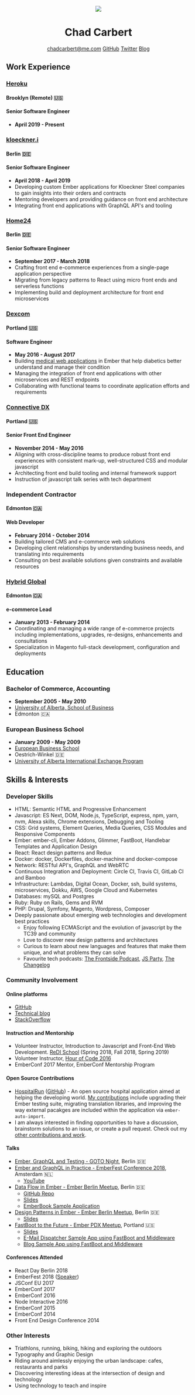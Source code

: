 [//]: # "sorry for the small bit of non-markdown html 😐, it makes things a tad prettier"
<p align="center">
  <img src="https://www.gravatar.com/avatar/812d335fd352057dde17e507064c71f3.jpg?s=250">
</p>
<h1 align="center">Chad Carbert</h1>
<p align="center">
  <a href="chadcarbert@me.com">chadcarbert@me.com</a>
  <a href="https://github.com/chadian">GitHub</a>
  <a href="https://twitter.com/chadian">Twitter</a>
  <a href="http://sticksnglue.com">Blog</a>
</p>

## Work Experience
### [Heroku](https://www.heroku.com)
#### Brooklyn (Remote) 🇺🇸
#### Senior Software Engineer
* **April 2019 - Present**

### [kloeckner.i](https://www.kloeckner-i.com/en)
#### Berlin 🇩🇪
#### Senior Software Engineer
* **April 2018 - April 2019**
* Developing custom Ember applications for Kloeckner Steel companies to gain insights into their orders and contracts
* Mentoring developers and providing guidance on front end architecture
* Integrating front end applications with GraphQL API's and tooling

### [Home24](https://home24.de)
#### Berlin 🇩🇪
#### Senior Software Engineer
* **September 2017 - March 2018**
* Crafting front end e-commerce experiences from a single-page application perspective
* Migrating from legacy patterns to React using micro front ends and serverless functions
* Implementing build and deployment architecture for front end microservices

### [Dexcom](https://dexcom.com)
#### Portland 🇺🇸
#### Software Engineer
* **May 2016 - August 2017**
* Building [medical web applications](https://www.dexcom.com/clarity) in Ember that help diabetics better understand and manage their condition
* Managing the integration of front end applications with other microservices and REST endpoints
* Collaborating with functional teams to coordinate application efforts and requirements

### [Connective DX](https://connectivedx.com)
#### Portland 🇺🇸
#### Senior Front End Engineer
* **November 2014 - May 2016**
* Aligning with cross-discipline teams to produce robust front end experiences with consistent mark-up, well-structured CSS and modular javascript
* Architecting front end build tooling and internal framework support
* Instruction of javascript talk series with tech department

### Independent Contractor
#### Edmonton 🇨🇦
#### Web Developer
* **February 2014 - October 2014**
* Building tailored CMS and e-commerce web solutions
* Developing client relationships by understanding business needs, and translating into requirements
* Consulting on best available solutions given constraints and available resources

### [Hybrid Global](https://hybridglobalinc.com)
#### Edmonton 🇨🇦
#### e-commerce Lead
* **January 2013 - February 2014**
* Coordinating and managing a wide range of e-commerce projects including implementations, upgrades, re-designs, enhancements and consultations
* Specialization in Magento full-stack development, configuration and deployments

## Education
### Bachelor of Commerce, Accounting
* **September 2005 - May 2010**
* [University of Alberta, School of Business](https://www.ualberta.ca/business)
* Edmonton 🇨🇦

### European Business School
* **January 2009 - May 2009**
* [European Business School](https://www.ebs.edu/en)
* Oestrich-Winkel 🇩🇪
* [University of Alberta International Exchange Program](https://www.ualberta.ca/business/international/outgoing-exchange)

## Skills & Interests
### Developer Skills
* HTML: Semantic HTML and Progressive Enhancement
* Javascript: ES Next, DOM, Node.js, TypeScript, express, npm, yarn, nvm, Alexa skills, Chrome extensions, Debugging and Tooling
* CSS: Grid systems, Element Queries, Media Queries, CSS Modules and Responsive Components
* Ember: ember-cli, Ember Addons, Glimmer, FastBoot, Handlebar Templates and Application Design
* React: React design patterns and Redux
* Docker: docker, Dockerfiles, docker-machine and docker-compose
* Network: RESTful API's, GraphQL and WebRTC
* Continuous Integration and Deployment: Circle CI, Travis CI, GitLab CI and Bamboo
* Infrastructure: Lambdas, Digital Ocean, Docker, ssh, build systems, microservices, Dokku, AWS, Google Cloud and Kubernetes
* Databases: mySQL and Postgres
* Ruby: Ruby on Rails, Gems and RVM
* PHP: Drupal, Symfony, Magento, Wordpress, Composer
* Deeply passionate about emerging web technologies and development best practices
  * Enjoy following ECMAScript and the evolution of javascript by the TC39 and community
  * Love to discover new design patterns and architectures
  * Curious to learn about new languages and features that make them unique, and what problems they can solve
  * Favourite tech podcasts: [The Frontside Podcast](https://frontsidethepodcast.simplecast.fm/), [JS Party](https://changelog.com/jsparty), [The Changelog](https://changelog.com/podcast)

### Community Involvement

#### Online platforms
* [GitHub](https://github.com/chadian)
* [Technical blog](http://sticksnglue.com)
* [StackOverflow](http://stackoverflow.com/users/2482082/chad-carbert)

#### Instruction and Mentorship
* Volunteer Instructor, Introduction to Javascript and Front-End Web Development.
 [ReDI School](https://www.redi-school.org/berlin-career-program) (Spring 2018, Fall 2018, Spring 2019)
* Volunteer Instructor, [Hour of Code 2016](https://hourofcode.com)
* EmberConf 2017 Mentor, EmberConf Mentorship Program

#### Open Source Contributions

* [HospitalRun](http://hospitalrun.io/) ([GitHub](https://github.com/HospitalRun/hospitalrun-frontend)) - An open source hospital application aimed at helping the developing world. [My contributions](https://github.com/HospitalRun/hospitalrun-frontend/commits?author=chadian) include upgrading their Ember testing suite, migrating translation libraries, and improving the way external pacakges are included within the application via `ember-auto-import`.
* I am always interested in finding opportunities to have a discussion, brainstorm solutions to an issue, or create a pull request. Check out my [other contributions and work](https://github.com/chadian).

#### Talks
* [Ember, GraphQL and Testing - GOTO Night](https://eventil.com/events/goto-night-exploring-modern-web-development-ember-graphql-and-testing), Berlin 🇩🇪
* [Ember and GraphQL in Practice - EmberFest Conference 2018](https://emberfest.eu/schedule/#rocky-neurock), Amsterdam 🇳🇱
  * [YouTube](https://www.youtube.com/watch?v=kgfBexYbM68&t=3s)
* [Data Flow in Ember - Ember Berlin Meetup](https://www.meetup.com/Ember-js-Berlin/events/250775329/), Berlin 🇩🇪
  * [GitHub Repo](https://github.com/chadian/emberbook)
  * [Slides](https://github.com/chadian/emberbook/blob/master/slides/data-flow-in-ember.pdf)
  * [EmberBook Sample Application](https://chadian.github.io/emberbook/)
* [Design Patterns in Ember - Ember Berlin Meetup](https://www.meetup.com/Ember-js-Berlin/events/246067073/), Berlin 🇩🇪
  * [Slides](https://github.com/chadian/ember-js-berlin-design-patterns)
* [FastBoot to the Future - Ember PDX Meetup](https://www.meetup.com/Ember-PDX/events/236506211/), Portland 🇺🇸
  * [Slides](https://github.com/chadian/fttf)
  * [E-Mail Dispatcher Sample App using FastBoot and Middleware](https://github.com/chadian/fttf-email-example)
  * [Blog Sample App using FastBoot and Middleware](https://github.com/chadian/fttf-dear-diary)

#### Conferences Attended
* React Day Berlin 2018
* EmberFest 2018 ([Speaker](https://www.youtube.com/watch?v=kgfBexYbM68&t=3s))
* JSConf EU 2017
* EmberConf 2017
* EmberConf 2016
* Node Interactive 2016
* EmberConf 2015
* EmberConf 2014
* Front End Design Conference 2014

### Other Interests
* Triathlons, running, biking, hiking and exploring the outdoors
* Typography and Graphic Design
* Riding around aimlessly enjoying the urban landscape: cafes, restaurants and parks
* Discovering interesting ideas at the intersection of design and technology
* Using technology to teach and inspire
